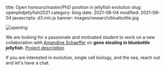title: Open honours/master/PhD position in jellyfish evolution
slug: openphdjellyfish2021
category: blog
date: 2021-08-04
modified: 2021-08-04
javascripts: d3.min.js
banner: images/research/bluebottle.jpg

![opening](images/research/bluebottle.jpg)

We are looking for a passionate and motivated student to work on a new collaboration with [Amandine Schaeffer](http://www.oceanography.unsw.edu.au/) on **gene stealing in bluebottle jellyfish**. [Project description]({static}/images/bluebottle_single_cell_project.pdf)

If you are interested in evolution, single cell biology, and the sea, reach out and let's have a chat.
